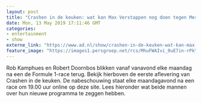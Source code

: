 ```yaml
---
layout: post
title: "Crashen in de keuken: wat kan Max Verstappen nog doen tegen Mercedes?"
date: Mon, 13 May 2019 17:11:46 GMT
categories: 
- entertainment 
- show 
externe_link: "https://www.ad.nl/show/crashen-in-de-keuken-wat-kan-max-verstappen-nog-doen-tegen-mercedes~a33ad5e2/"
feature_image: "https://images1.persgroep.net/rcs/MhuFWAIvi_0uE7in-rPkYEwyF2M/diocontent/148265333/_fitwidth/400/?appId=21791a8992982cd8da851550a453bd7f&quality=0.7"
---
```


Rob Kamphues en Robert Doornbos blikken vanaf vanavond elke maandag na een de Formule 1-race terug. Bekijk hierboven de eerste aflevering van Crashen in de keuken. De nabeschouwing staat elke maandagavond na een race om 19.00 uur online op deze site. Lees hieronder wat beide mannen over hun nieuwe programma te zeggen hebben.
